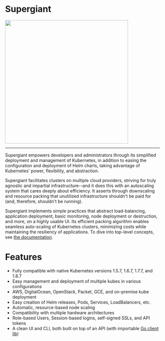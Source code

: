 # Supergiant

<img src="http://supergiant.io/img/logo_dark.svg" width="400">

---

Supergiant empowers developers and administrators through its simplified deployment and management of Kubernetes, in addition to easing the configuration and deployment of Helm charts, taking advantage of Kubernetes' power, flexibility, and abstraction.

Supergiant facilitates clusters on multiple cloud providers, striving for truly agnostic and impartial infrastructure--and it does this with an autoscaling system that cares deeply about efficiency. It asserts through downscaling and resource packing that unutilized infrastructure shouldn't be paid for (and, therefore, shouldn't be running).

Supergiant implements simple practices that abstract load-balancing, application deployment, basic monitoring, node deployment or destruction, and more, on a highly usable UI. Its efficient packing algorithm enables seamless auto-scaling of Kubernetes clusters, minimizing costs while maintaining the resiliency of applications. To dive into top-level concepts, see [the documentation](https://supergiant.readthedocs.io/en/docs/API/capacity_service/).

# Features

* Fully compatible with native Kubernetes versions 1.5.7, 1.6.7, 1.7.7, and 1.8.7
* Easy management and deployment of multiple kubes in various configurations
* AWS, DigitalOcean, OpenStack, Packet, GCE, and on-premise kube deployment
* Easy creation of Helm releases, Pods, Services, LoadBalancers, etc.
* Automatic, resource-based node scaling
* Compatibility with multiple hardware architectures
* Role-based Users, Session-based logins, self-signed SSLs, and API tokens
* A clean UI and CLI, both built on top of an API (with importable [Go client lib](pkg/client))